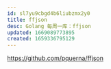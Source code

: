 ```yaml
---
id: sl7yu9cbgd4b6liubzmx2y0
title: ffjson
desc: Golang 每周一库：ffjson
updated: 1669089773895
created: 1659336795129
---
```


>

https://github.com/pquerna/ffjson
